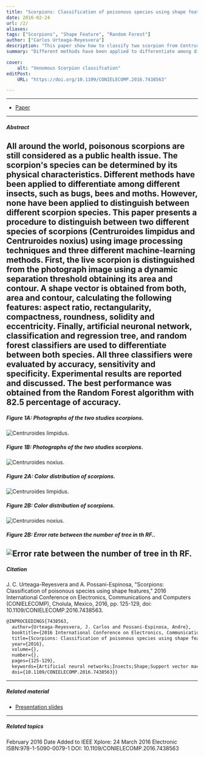 ```yaml
---
title: "Scorpions: Classification of poisonous species using shape features" 
date: 2016-02-24
url: /2/
aliases: 
tags: ["Scorpions", "Shape Feature", "Random Forest"]
author: ["Carlos Urteaga-Reyesvera"]
description: "This paper show how to classify two scorpion from Centruroides family." 
summary: "Different methods have been applied to differentiate among different insects, such as bugs, bees and moths. However, none have been applied to distinguish between different scorpion species. This paper presents a procedure to distinguish between two different species of scorpions (Centruroides limpidus and Centruroides noxius)" 

cover:
    alt: "Venomous Scorpion classifcation"
editPost:
    URL: "https://doi.org/10.1109/CONIELECOMP.2016.7438563"

---
```


---

+ [Paper](/conielecomp2016.pdf)

---

##### Abstract

All around the world, poisonous scorpions are still considered as a public health issue. The scorpion's species can be determined by its physical characteristics. Different methods have been applied to differentiate among different insects, such as bugs, bees and moths. However, none have been applied to distinguish between different scorpion species. This paper presents a procedure to distinguish between two different species of scorpions (Centruroides limpidus and Centruroides noxius) using image processing techniques and three different machine-learning methods. First, the live scorpion is distinguished from the photograph image using a dynamic separation threshold obtaining its area and contour. A shape vector is obtained from both, area and contour, calculating the following features: aspect ratio, rectangularity, compactness, roundness, solidity and eccentricity. Finally, artificial neuronal network, classification and regression tree, and random forest classifiers are used to differentiate between both species. All three classifiers were evaluated by accuracy, sensitivity and specificity. Experimental results are reported and discussed. The best performance was obtained from the Random Forest algorithm with 82.5 percentage of accuracy.
---
##### Figure 1A: Photographs of the two studies scorpions.
![ Centruroides limpidus.](/conielecomp2016CL.png)

##### Figure 1B: Photographs of the two studies scorpions.
![Centruroides noxius.](/conielecomp2016HistL.png)

##### Figure 2A: Color distribution of scorpions.
![Centruroides limpidus.](/conielecomp2016HistL.png)

##### Figure 2B: Color distribution of scorpions.
![Centruroides noxius.](/conielecomp2016HistN.png)


##### Figure 2B: Error rate between the number of tree in th RF..
![Error rate between the number of tree in th RF.](/conielecomp2016errorRF.png)
---

##### Citation

J. C. Urteaga-Reyesvera and A. Possani-Espinosa, "Scorpions: Classification of poisonous species using shape features," 2016 International Conference on Electronics, Communications and Computers (CONIELECOMP), Cholula, Mexico, 2016, pp. 125-129, doi: 10.1109/CONIELECOMP.2016.7438563.

```latex
@INPROCEEDINGS{7438563,
  author={Urteaga-Reyesvera, J. Carlos and Possani-Espinosa, Andre},
  booktitle={2016 International Conference on Electronics, Communications and Computers (CONIELECOMP)}, 
  title={Scorpions: Classification of poisonous species using shape features}, 
  year={2016},
  volume={},
  number={},
  pages={125-129},
  keywords={Artificial neural networks;Insects;Shape;Support vector machines;Feature extraction;Vegetation;Scorpions;species classification;shape feature;random forest},
  doi={10.1109/CONIELECOMP.2016.7438563}}

```

---

##### Related material

+ [Presentation slides](/2p.pdf)

---

##### Related topics




 February 2016
Date Added to IEEE Xplore: 24 March 2016
Electronic ISBN:978-1-5090-0079-1
DOI: 10.1109/CONIELECOMP.2016.7438563